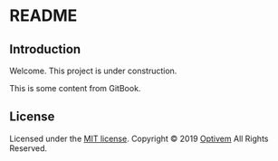 # README

## Introduction

Welcome. This project is under construction.

This is some content from GitBook.

## License

Licensed under the [MIT license](http://opensource.org/licenses/mit-license.php). Copyright © 2019 [Optivem](https://www.optivem.com/) All Rights Reserved.

